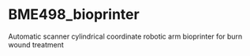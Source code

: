 # BME498_bioprinter
Automatic scanner cylindrical coordinate robotic arm bioprinter for burn wound treatment
